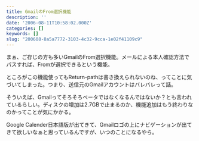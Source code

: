```yaml
---
title: GmailのFrom選択機能
description: ''
date: '2006-08-11T10:58:02.000Z'
categories: []
keywords: []
slug: "200608-8a5a7772-3103-4c32-9cca-1e02f41109c9"
---
```

まぁ、ご存じの方も多いGmailのFrom選択機能。メールによる本人確認方法でパスすれば、Fromが選択できるという機能。  
  
ところがこの機能使ってもReturn-pathは書き換えられないのね、ってことに気づいてしまった。つまり、送信元のGmailアカウントはバレバレって話。

そういえば、Gmailってそろそろベータではなくなるんではないか？とも言われているらしい。ディスクの増加は2.7GBで止まるのか、機能追加はもう終わりなのかってことが気にかかる。  
  
Google Calender日本語版が出てきて、Gmailロゴの上にナビゲーションが出てきて欲しいなぁと思っているんですが、いつのことになるやら。